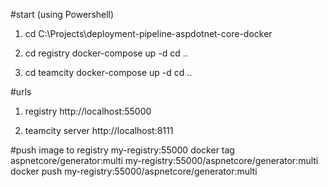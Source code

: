 
#start (using Powershell)
1. cd C:\Projects\deployment-pipeline-aspdotnet-core-docker
2. cd registry
    docker-compose up -d
    cd ..

3. cd teamcity
    docker-compose up -d
    cd ..


#urls

1. registry
http://localhost:55000

2. teamcity server
http://localhost:8111


#push image to registry my-registry:55000
docker tag aspnetcore/generator:multi my-registry:55000/aspnetcore/generator:multi
docker push my-registry:55000/aspnetcore/generator:multi
